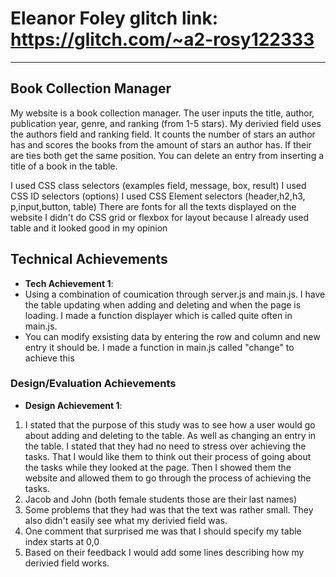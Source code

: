 Eleanor Foley 
glitch link: https://glitch.com/~a2-rosy122333
===
---

## Book Collection Manager
My website is a book collection manager. The user inputs the title, author, publication year, genre, and ranking (from 1-5 stars). My derivied field uses the authors field and ranking field. 
It counts the number of stars an author has and scores the books from the amount of stars an author has. If their are ties both get the same position.
You can delete an entry from inserting a title of a book in the table.

I used CSS class selectors (examples field, message, box, result)
I used CSS ID selectors (options)
I used CSS Element selectors (header,h2,h3, p,input,button, table)
There are fonts for all the texts displayed on the website
I didn't do CSS grid or flexbox for layout because I already used table and it looked good in my opinion



## Technical Achievements
- **Tech Achievement 1**:
- Using a combination of coumication through server.js and main.js. I have the table updating when adding and deleting and when the page is loading. I made a function displayer which is called quite often in main.js.
- You can modify exsisting data by entering the row and column and new entry it should be. I made a function in main.js called "change" to achieve this
### Design/Evaluation Achievements
- **Design Achievement 1**: 
1. I stated that the purpose of this study was to see how a user would go about adding and deleting to the table. As well as changing an entry in the table. I stated that they had no need to stress over achieving the tasks. That I would like them to think out their process of going about the tasks while they looked at the page. Then I showed them the website and allowed them to go through the process of achieving the tasks.
1. Jacob and John (both female students those are their last names)
2. Some problems that they had was that the text was rather small. They also didn't easily see what my derivied field was. 
3. One comment that surprised me was that I should specify my table index starts at 0,0
4. Based on their feedback I would add some lines describing how my derivied field works.